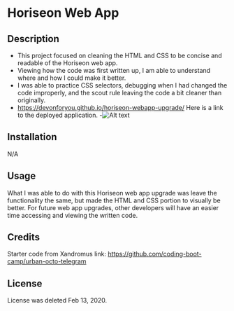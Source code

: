 # Horiseon Web App
## Description
- This project focused on cleaning the HTML and CSS to be concise and readable of the Horiseon web app.
- Viewing how the code was first written up, I am able to understand where and how I could make it better.
- I was able to practice CSS selectors, debugging when I had changed the code improperly, and the scout rule leaving the code a bit cleaner than originally.
- https://devonforyou.github.io/horiseon-webapp-upgrade/ Here is a link to the deployed application.
-![Alt text](Horiseon.png)
## Installation

N/A

## Usage

What I was able to do with this Horiseon web app upgrade was leave the functionality the same, but made the HTML and CSS portion to visually be better. For future web app upgrades, other developers will have an easier time accessing and viewing the written code.

## Credits

Starter code from Xandromus link: https://github.com/coding-boot-camp/urban-octo-telegram

## License

License was deleted Feb 13, 2020.